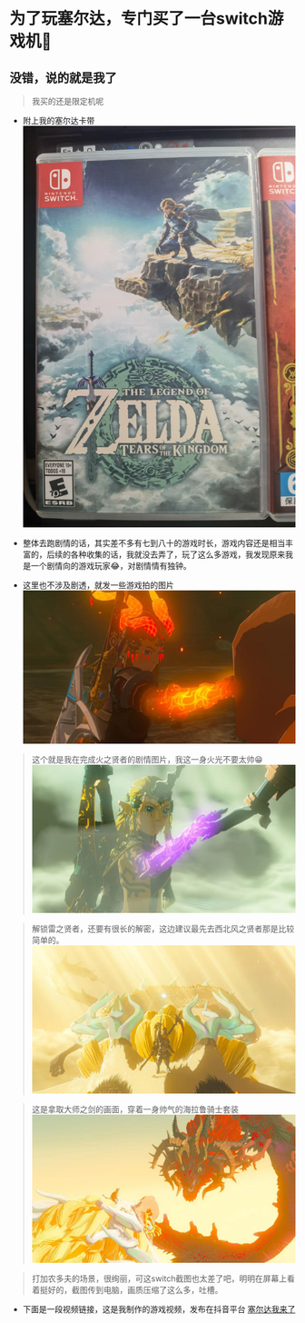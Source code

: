 # 为了玩塞尔达，专门买了一台switch游戏机🤣

## 没错，说的就是我了

> 我买的还是限定机呢

- 附上我的塞尔达卡带
  ![塞尔达卡带](../img/%E5%A1%9E%E5%B0%94%E8%BE%BE%E7%8E%8B%E5%9B%BD%E4%B9%8B%E6%B3%AA/q.jpg)

- 整体去跑剧情的话，其实差不多有七到八十的游戏时长，游戏内容还是相当丰富的，后续的各种收集的话，我就没去弄了，玩了这么多游戏，我发现原来我是一个剧情向的游戏玩家😂，对剧情情有独钟。

- 这里也不涉及剧透，就发一些游戏拍的图片
  ![游戏图片](../img/%E5%A1%9E%E5%B0%94%E8%BE%BE%E7%8E%8B%E5%9B%BD%E4%B9%8B%E6%B3%AA/0ecf28dc450b12c760effcfdc53bc8b.jpg)

> 这个就是我在完成火之贤者的剧情图片，我这一身火光不要太帅😁
> ![火之贤者](../img/%E5%A1%9E%E5%B0%94%E8%BE%BE%E7%8E%8B%E5%9B%BD%E4%B9%8B%E6%B3%AA/afddeb17b23427460df0bb6398a0ea0.jpg)

> 解锁雷之贤者，还要有很长的解密，这边建议最先去西北风之贤者那是比较简单的。
> ![雷之贤者](../img/%E5%A1%9E%E5%B0%94%E8%BE%BE%E7%8E%8B%E5%9B%BD%E4%B9%8B%E6%B3%AA/622743cbbea60cae001381e46314efa.jpg)

> 这是拿取大师之剑的画面，穿着一身帅气的海拉鲁骑士套装
> ![大师之剑](../img/%E5%A1%9E%E5%B0%94%E8%BE%BE%E7%8E%8B%E5%9B%BD%E4%B9%8B%E6%B3%AA/4367be4116feab7a1411fb33647180c.jpg)

> 打加农多夫的场景，很绚丽，可这switch截图也太差了吧，明明在屏幕上看着挺好的，截图传到电脑，画质压缩了这么多，吐槽。

- 下面是一段视频链接，这是我制作的游戏视频，发布在抖音平台
  [塞尔达我来了](https://v.douyin.com/ie6Ycsjx/)